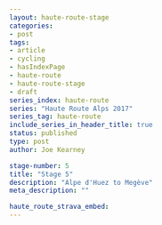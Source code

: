 ```yaml
---
layout: haute-route-stage
categories:
- post
tags:
- article
- cycling
- hasIndexPage
- haute-route
- haute-route-stage
- draft
series_index: haute-route
series: "Haute Route Alps 2017"
series_tag: haute-route
include_series_in_header_title: true
status: published
type: post
author: Joe Kearney

stage-number: 5
title: "Stage 5"
description: "Alpe d'Huez to Megève"
meta_description: ""

haute_route_strava_embed:
---
```

